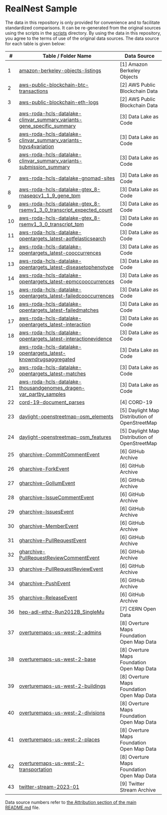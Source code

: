 # RealNest Sample

The data in this repository is only provided for convenience and to facilitate standardized comparisons. It can be
re-generated from the original sources using the scripts in the [scripts](../scripts) directory. By using the data in
this repository, you agree to the terms of use of the original data sources. The data source for each table is given
below:

| #  | Table / Folder Name                                                                                                                            | Data Source                                      |
|----|------------------------------------------------------------------------------------------------------------------------------------------------|--------------------------------------------------|
| 1  | [amazon-berkeley-objects-listings](amazon-berkeley-objects-listings)                                                                           | \[1\] Amazon Berkeley Objects                    |
| 2  | [aws-public-blockchain-btc-transactions](aws-public-blockchain-btc-transactions)                                                               | \[2\] AWS Public Blockchain Data                 |
| 3  | [aws-public-blockchain-eth-logs](aws-public-blockchain-eth-logs)                                                                               | \[2\] AWS Public Blockchain Data                 |
| 4  | [aws-roda-hcls-datalake-clinvar_summary_variants-gene_specific_summary](aws-roda-hcls-datalake-clinvar_summary_variants-gene_specific_summary) | \[3\] Data Lake as Code                          |
| 5  | [aws-roda-hcls-datalake-clinvar_summary_variants-hgvs4variation](aws-roda-hcls-datalake-clinvar_summary_variants-hgvs4variation)               | \[3\] Data Lake as Code                          |
| 6  | [aws-roda-hcls-datalake-clinvar_summary_variants-submission_summary](aws-roda-hcls-datalake-clinvar_summary_variants-submission_summary)       | \[3\] Data Lake as Code                          |
| 7  | [aws-roda-hcls-datalake-gnomad-sites](aws-roda-hcls-datalake-gnomad-sites)                                                                     | \[3\] Data Lake as Code                          |
| 8  | [aws-roda-hcls-datalake-gtex_8-rnaseqcv1_1_9_gene_tpm](aws-roda-hcls-datalake-gtex_8-rnaseqcv1_1_9_gene_tpm)                                   | \[3\] Data Lake as Code                          |
| 9  | [aws-roda-hcls-datalake-gtex_8-rsemv1_3_0_transcript_expected_count](aws-roda-hcls-datalake-gtex_8-rsemv1_3_0_transcript_expected_count)       | \[3\] Data Lake as Code                          |
| 10 | [aws-roda-hcls-datalake-gtex_8-rsemv1_3_0_transcript_tpm](aws-roda-hcls-datalake-gtex_8-rsemv1_3_0_transcript_tpm)                             | \[3\] Data Lake as Code                          |
| 11 | [aws-roda-hcls-datalake-opentargets_latest-aotfelasticsearch](aws-roda-hcls-datalake-opentargets_latest-aotfelasticsearch)                     | \[3\] Data Lake as Code                          |
| 12 | [aws-roda-hcls-datalake-opentargets_latest-cooccurrences](aws-roda-hcls-datalake-opentargets_latest-cooccurrences)                             | \[3\] Data Lake as Code                          |
| 13 | [aws-roda-hcls-datalake-opentargets_latest-diseasetophenotype](aws-roda-hcls-datalake-opentargets_latest-diseasetophenotype)                   | \[3\] Data Lake as Code                          |
| 14 | [aws-roda-hcls-datalake-opentargets_latest-epmccooccurrences](aws-roda-hcls-datalake-opentargets_latest-epmccooccurrences)                     | \[3\] Data Lake as Code                          |
| 15 | [aws-roda-hcls-datalake-opentargets_latest-failedcooccurrences](aws-roda-hcls-datalake-opentargets_latest-failedcooccurrences)                 | \[3\] Data Lake as Code                          |
| 16 | [aws-roda-hcls-datalake-opentargets_latest-failedmatches](aws-roda-hcls-datalake-opentargets_latest-failedmatches)                             | \[3\] Data Lake as Code                          |
| 17 | [aws-roda-hcls-datalake-opentargets_latest-interaction](aws-roda-hcls-datalake-opentargets_latest-interaction)                                 | \[3\] Data Lake as Code                          |
| 18 | [aws-roda-hcls-datalake-opentargets_latest-interactionevidence](aws-roda-hcls-datalake-opentargets_latest-interactionevidence)                 | \[3\] Data Lake as Code                          |
| 19 | [aws-roda-hcls-datalake-opentargets_latest-knowndrugsaggregated](aws-roda-hcls-datalake-opentargets_latest-knowndrugsaggregated)               | \[3\] Data Lake as Code                          |
| 20 | [aws-roda-hcls-datalake-opentargets_latest-matches](aws-roda-hcls-datalake-opentargets_latest-matches)                                         | \[3\] Data Lake as Code                          |
| 21 | [aws-roda-hcls-datalake-thousandgenomes_dragen-var_partby_samples](aws-roda-hcls-datalake-thousandgenomes_dragen-var_partby_samples)           | \[3\] Data Lake as Code                          |
| 22 | [cord-19-document_parses](cord-19-document_parses)                                                                                             | \[4\] CORD-19                                    |
| 23 | [daylight-openstreetmap-osm_elements](daylight-openstreetmap-osm_elements)                                                                     | \[5\] Daylight Map Distribution of OpenStreetMap |
| 24 | [daylight-openstreetmap-osm_features](daylight-openstreetmap-osm_features)                                                                     | \[5\] Daylight Map Distribution of OpenStreetMap |
| 25 | [gharchive-CommitCommentEvent](gharchive-CommitCommentEvent)                                                                                   | \[6\] GitHub Archive                             |
| 26 | [gharchive-ForkEvent](gharchive-ForkEvent)                                                                                                     | \[6\] GitHub Archive                             |
| 27 | [gharchive-GollumEvent](gharchive-GollumEvent)                                                                                                 | \[6\] GitHub Archive                             |
| 28 | [gharchive-IssueCommentEvent](gharchive-IssueCommentEvent)                                                                                     | \[6\] GitHub Archive                             |
| 29 | [gharchive-IssuesEvent](gharchive-IssuesEvent)                                                                                                 | \[6\] GitHub Archive                             |
| 30 | [gharchive-MemberEvent](gharchive-MemberEvent)                                                                                                 | \[6\] GitHub Archive                             |
| 31 | [gharchive-PullRequestEvent](gharchive-PullRequestEvent)                                                                                       | \[6\] GitHub Archive                             |
| 32 | [gharchive-PullRequestReviewCommentEvent](gharchive-PullRequestReviewCommentEvent)                                                             | \[6\] GitHub Archive                             |
| 33 | [gharchive-PullRequestReviewEvent](gharchive-PullRequestReviewEvent)                                                                           | \[6\] GitHub Archive                             |
| 34 | [gharchive-PushEvent](gharchive-PushEvent)                                                                                                     | \[6\] GitHub Archive                             |
| 35 | [gharchive-ReleaseEvent](gharchive-ReleaseEvent)                                                                                               | \[6\] GitHub Archive                             |
| 36 | [hep-adl-ethz-Run2012B_SingleMu](hep-adl-ethz-Run2012B_SingleMu)                                                                               | \[7\] CERN Open Data                             |
| 37 | [overturemaps-us-west-2-admins](overturemaps-us-west-2-admins)                                                                                 | \[8\] Overture Maps Foundation Open Map Data     |
| 38 | [overturemaps-us-west-2-base](overturemaps-us-west-2-base)                                                                                     | \[8\] Overture Maps Foundation Open Map Data     |
| 39 | [overturemaps-us-west-2-buildings](overturemaps-us-west-2-buildings)                                                                           | \[8\] Overture Maps Foundation Open Map Data     |
| 40 | [overturemaps-us-west-2-divisions](overturemaps-us-west-2-divisions)                                                                           | \[8\] Overture Maps Foundation Open Map Data     |
| 41 | [overturemaps-us-west-2-places](overturemaps-us-west-2-places)                                                                                 | \[8\] Overture Maps Foundation Open Map Data     |
| 42 | [overturemaps-us-west-2-transportation](overturemaps-us-west-2-transportation)                                                                 | \[8\] Overture Maps Foundation Open Map Data     |
| 43 | [twitter-stream-2023-01](twitter-stream-2023-01)                                                                                               | \[9\] Twitter Stream Archive                     |

Data source numbers refer to [the Attribution section of the main README.md](../README.md#attribution) file.
